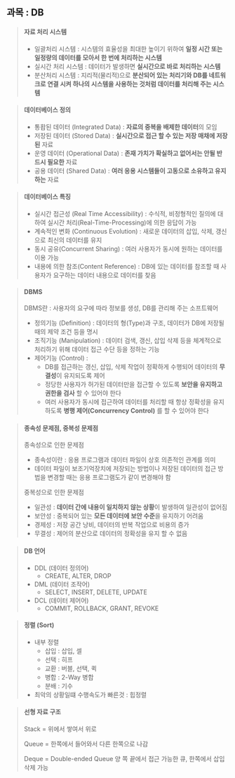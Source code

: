 ## 과목 : DB

> #### 자료 처리 시스템
>
> - 일괄처리 시스템 : 시스템의 효율성을 최대한 높이기 위하여 **일정 시간 또는 일정량의 데이터를 모아서 한 번에 처리하는 시스템**
> - 실시간 처리 시스템 : 데이터가 발생하면 **실시간으로 바로 처리하는 시스템**
> - 분산처리 시스템 : 지리적(물리적)으로 **분산되어 있는 처리기와 DB를 네트워크로 연결 시켜 하나의 시스템을 사용하는 것처럼 데이터를 처리해 주는 시스템** 



> #### 데이터베이스 정의
>
> - 통홥된 데이터 (Integrated Data) : **자료의 중복을 배제한 데이터**의 모임
> - 저장된 데이터 (Stored Data) : **실시간으로 접근 할 수 있는 저장 매채에 저장된** 자료
> - 운영 데이터 (Operational Data) : **존재 가치가 확실하고 없어서는 안될 반드시 필요한** 자료
> - 공용 데이터 (Shared Data) : **여러 응용 시스템들이 고동으로 소유하고 유지하는** 자료



> #### 데이터베이스 특징
>
> - 실시간 접근성 (Real Time Accessibility) : 수식적, 비정형적인 질의에 대하여 실시간 처리(Real-Time-Processing)에 의한 응답이 가능
> - 계속적인 변화 (Continuous Evolution) : 새로운 데이터의 삽입, 삭제, 갱신으로 최신의 데이터를 유지
> - 동시 공유(Concurrent Sharing) : 여러 사용자가 동시에 원하는 데이터를 이용 가능
> - 내용에 의한 참조(Content Reference) : DB에 있는 데이터를 참조할 때 사용자가 요구하는 데이터 내용으로 데이터를 찾음



> #### DBMS
>
> DBMS란 : 사용자의 요구에 따라 정보를 생성, DB를 관리해 주는 소프트웨어
>
> - 정의기능 (Definition) : 데이터의 형(Type)과 구조, 데이터가 DB에 저장될 때의 제약 조건 등을 명시
> - 조직기능 (Manipulation) : 데이터 검색, 갱신, 삽입 삭제 등을 체계적으로 처리하기 위해 데이터 접근 수단 등을 정하는 기능
> - 제어기능 (Control) : 
>   - DB를 접근하는 갱신, 삽입, 삭제 작업이 정확하게 수행되어 데이터의 **무결성**이 유지되도록 제어
>   - 정당한 사용자가 허가된 데이터만을 접근할 수 있도록 **보안을 유지하고 권한을 검사** 할 수 있어야 한다
>   - 여러 사용자가 동시에 접근하여 데이터를 처리할 때 항상 정확성을 유지하도록 **병행 제어(Concurrency Control)** 를 할 수 있어야 한다



> #### 종속성 문제점, 중복성 문제점
>
> 종속성으로 인한 문제점
>
> - 종속성이란 : 응용 프로그램과 데이터 파일이 상호 의존적인 관계를 의미
> - 데이터 파일이 보조기억장치에 저장되는 방법이나 저장된 데이터의 접근 방법을 변경할 때는 응용 프로그램도가 같이 변경해야 함
>
> 중복성으로 인한 문제점
>
> - 일관성 : **데이터 간에 내용이 일치하지 않는 상황**이 발생하여 일관성이 없어짐
> - 보안성 : 중복되어 있는 **모든 데이터에 보안 수준**을 유지하기 어려움
> - 경제성 : 저장 공간 낭비, 데이터의 반복 작업으로 비용의 증가
> - 무결성 : 제어의 분산으로 데이터의 정확성을 유지 할 수 없음



> #### DB 언어
>
> - DDL (데이터 정의어)
>   - CREATE, ALTER, DROP
> - DML (데이터 조작어)
>   - SELECT, INSERT, DELETE, UPDATE
> - DCL (데이터 제어어)
>   - COMMIT, ROLLBACK, GRANT, REVOKE



> #### 정렬 (Sort)
>
> - 내부 정렬
>   - 삽입 : 삽입, 셀
>   - 선택 : 히프
>   - 교환 : 버블, 선택, 퀵
>   - 병합 : 2-Way 병합
>   - 분배 : 기수
> - 최악의 상황일떄 수행속도가 빠른것 : 힙정렬



> #### 선형 자료 구조
>
> Stack = 위에서 쌓여서 위로
>
> Queue = 한쪽에서 들어와서 다른 한쪽으로 나감
>
> Deque = Double-ended Queue 양 쪽 끝에서 접근 가능한 큐, 한쪽에서 삽입 삭제 가능